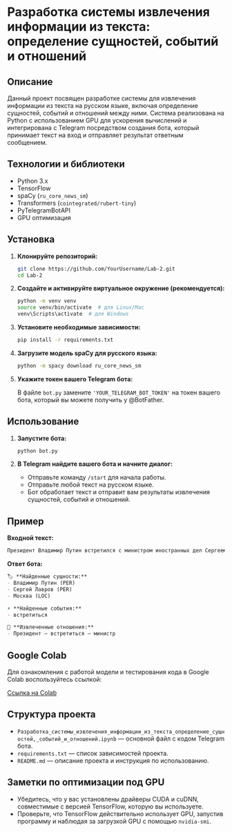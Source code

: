 # Разработка системы извлечения информации из текста: определение сущностей, событий и отношений

## Описание

Данный проект посвящен разработке системы для извлечения информации из текста на русском языке, включая определение сущностей, событий и отношений между ними. Система реализована на Python с использованием GPU для ускорения вычислений и интегрирована с Telegram посредством создания бота, который принимает текст на вход и отправляет результат ответным сообщением.

## Технологии и библиотеки

- Python 3.x
- TensorFlow
- spaCy (`ru_core_news_sm`)
- Transformers (`cointegrated/rubert-tiny`)
- PyTelegramBotAPI
- GPU оптимизация

## Установка

1. **Клонируйте репозиторий:**

   ```bash
   git clone https://github.com/YourUsername/Lab-2.git
   cd Lab-2
   ```

2. **Создайте и активируйте виртуальное окружение (рекомендуется):**

   ```bash
   python -m venv venv
   source venv/bin/activate  # для Linux/Mac
   venv\Scripts\activate  # для Windows
   ```

3. **Установите необходимые зависимости:**

   ```bash
   pip install -r requirements.txt
   ```

4. **Загрузите модель spaCy для русского языка:**

   ```bash
   python -m spacy download ru_core_news_sm
   ```

5. **Укажите токен вашего Telegram бота:**

   В файле `bot.py` замените `'YOUR_TELEGRAM_BOT_TOKEN'` на токен вашего бота, который вы можете получить у @BotFather.

## Использование

1. **Запустите бота:**

   ```bash
   python bot.py
   ```

2. **В Telegram найдите вашего бота и начните диалог:**

   - Отправьте команду `/start` для начала работы.
   - Отправьте любой текст на русском языке.
   - Бот обработает текст и отправит вам результаты извлечения сущностей, событий и отношений.

## Пример

**Входной текст:**

```markdown
Президент Владимир Путин встретился с министром иностранных дел Сергеем Лавровым в Москве.
```

**Ответ бота:**

```markdown
🏷 **Найденные сущности:**
- Владимир Путин (PER)
- Сергей Лавров (PER)
- Москва (LOC)

⚡️ **Найденные события:**
- встретиться

🔗 **Извлеченные отношения:**
- Президент — встретиться — министр
```

## Google Colab

Для ознакомления с работой модели и тестирования кода в Google Colab воспользуйтесь ссылкой:

[Ссылка на Colab](https://colab.research.google.com/drive/18IKDGtk0NjgtQgo9V_FPE7DxojeRjIkN)

## Структура проекта

- `Разработка_системы_извлечения_информации_из_текста_определение_сущностей,_событий_и_отношений.ipynb` — основной файл с кодом Telegram бота.
- `requirements.txt` — список зависимостей проекта.
- `README.md` — описание проекта и инструкция по использованию.

## Заметки по оптимизации под GPU

- Убедитесь, что у вас установлены драйверы CUDA и cuDNN, совместимые с версией TensorFlow, которую вы используете.
- Проверьте, что TensorFlow действительно использует GPU, запустив программу и наблюдая за загрузкой GPU с помощью `nvidia-smi`.
